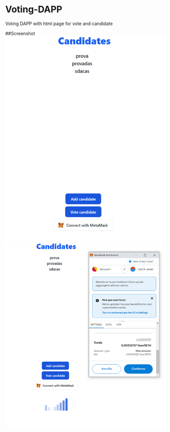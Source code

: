 # Voting-DAPP
Voting DAPP with html page for vote and candidate

##Screenshot
![Alt text](/screen/standard.png?raw=true "Standard")
![Alt text](/screen/Loading.png?raw=true "Loading")
